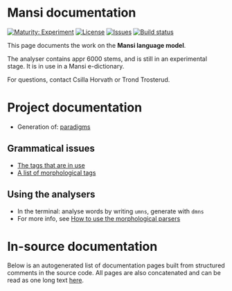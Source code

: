 # Mansi documentation

[![Maturity: Experiment](https://img.shields.io/badge/Maturity-Experiment-black.svg)](https://giellalt.github.io/MaturityClassification.html)
[![License](https://img.shields.io/github/license/giellalt/lang-mns)](https://raw.githubusercontent.com/giellalt/lang-mns/develop/LICENSE)
[![Issues](https://img.shields.io/github/issues/giellalt/lang-mns)](https://github.com/giellalt/lang-mns/issues)
[![Build status](https://github.com/giellalt/lang-mns/workflows/Speller%20CI+CD/badge.svg)](https://github.com/giellalt/lang-mns/actions)

This page documents the work on the **Mansi language model**. 

The analyser contains appr 6000 stems, and is still in
an experimental stage. It is in use in a Mansi e-dictionary.

For questions, contact Csilla Horvath or Trond Trosterud.

# Project documentation

* Generation of: [paradigms](http://giellatekno.uit.no/cgi/p-mns.fi.html)
 
## Grammatical issues

* [The tags that are in use](https://github.com/giellalt/lang-mns/blob/main/src/fst/root.lexc)
* [A list of morphological tags](/lang/common/MorphologicalTags.html)


## Using the analysers

* In the terminal: analyse words by writing `umns`, generate with `dmns`
* For more info, see [How to use the morphological parsers](/tools/docu-sme-manual.html)

# In-source documentation

Below is an autogenerated list of documentation pages built from structured comments in the source code. All pages are also concatenated and can be read as one long text [here](mns.md).
